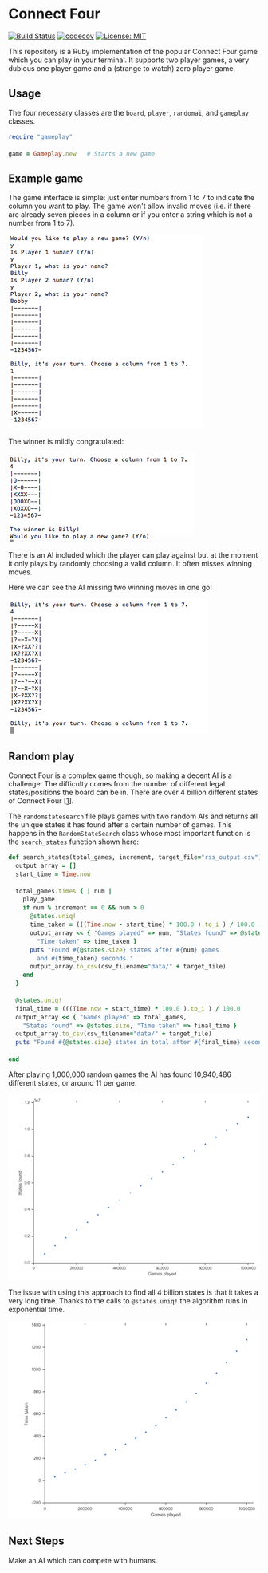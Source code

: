 # Connect Four

[![Build Status](https://travis-ci.com/camjw/connect_four.svg?branch=master)](https://travis-ci.com/camjw/connect_four)
[![codecov](https://codecov.io/gh/camjw/connect_four/branch/master/graph/badge.svg)](https://codecov.io/gh/camjw/connect_four)
[![License: MIT](https://img.shields.io/badge/License-MIT-yellow.svg)](https://opensource.org/licenses/MIT)




This repository is a Ruby implementation of the popular Connect Four game which
you can play in your terminal. It supports two player games, a very dubious one
player game and a (strange to watch) zero player game.

## Usage

The four necessary classes are the `board`, `player`, `randomai`, and `gameplay` classes.

```ruby
require "gameplay"

game = Gameplay.new   # Starts a new game
```

## Example game
The game interface is simple: just enter numbers from 1 to 7 to indicate the
column you want to play. The game won't allow invalid moves (i.e. if there are
already seven pieces in a column or if you enter a string which is not a number
from 1 to 7).

![How the game starts](images/start_of_game.png)

The winner is mildly congratulated:

![How the game ends](images/end_of_game.png)

There is an AI included which the player can play against but at the moment it
only plays by randomly choosing a valid column. It often misses winning moves.

Here we can see the AI missing two winning moves in one go!

![The AI isn't good](images/ai_missing_winners.png)

## Random play

Connect Four is a complex game though, so making a decent AI is a challenge. The difficulty comes from the number of different legal states/positions the board
can be in. There are over 4 billion different states of Connect Four [[1]].

The `randomstatesearch` file plays games with two random AIs and returns all the
unique states it has found after a certain number of games. This happens in the `RandomStateSearch` class whose most important function is the `search_states`
function shown here:

```Ruby
def search_states(total_games, increment, target_file="rss_output.csv")
  output_array = []
  start_time = Time.now

  total_games.times { | num |
    play_game
    if num % increment == 0 && num > 0
      @states.uniq!
      time_taken = (((Time.now - start_time) * 100.0 ).to_i ) / 100.0
      output_array << { "Games played" => num, "States found" => @states.size,
        "Time taken" => time_taken }
      puts "Found #{@states.size} states after #{num} games
        and #{time_taken} seconds."
      output_array.to_csv(csv_filename="data/" + target_file)
    end
  }

  @states.uniq!
  final_time = (((Time.now - start_time) * 100.0 ).to_i ) / 100.0
  output_array << { "Games played" => total_games,
    "States found" => @states.size, "Time taken" => final_time }
  output_array.to_csv(csv_filename="data/" + target_file)
  puts "Found #{@states.size} states in total after #{final_time} seconds."

end

```

After playing 1,000,000 random games the AI has found 10,940,486 different
states, or around 11 per game.

![Random play](images/games_played_vs_states_found.png)

The issue with using this approach to find all 4 billion states is that it takes
a very long time. Thanks to the calls to ` @states.uniq! ` the algorithm runs in exponential time.

![Random play](images/games_played_vs_time_taken.png)

## Next Steps

Make an AI which can compete with humans.


[1]: https://oeis.org/A212693
